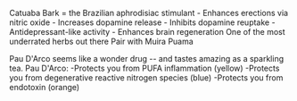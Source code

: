 Catuaba Bark = the Brazilian aphrodisiac stimulant - Enhances erections via nitric oxide - Increases dopamine release - Inhibits dopamine reuptake - Antidepressant-like activity - Enhances brain regeneration One of the most underrated herbs out there Pair with Muira Puama

Pau D'Arco seems like a wonder drug -- and tastes amazing as a sparkling tea. Pau D'Arco: -Protects you from PUFA inflammation (yellow) -Protects you from degenerative reactive nitrogen species (blue) -Protects you from endotoxin (orange)